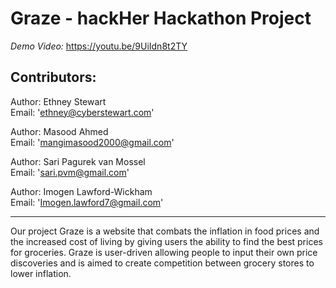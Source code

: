 # Graze - hackHer Hackathon Project
*Demo Video:* <a href="https://youtu.be/9UiIdn8t2TY"> https://youtu.be/9UiIdn8t2TY </a>

Contributors:
---
Author: Ethney Stewart  <br>
Email: 'ethney@cyberstewart.com'<br>

Author: Masood Ahmed <br>
Email: 'mangimasood2000@gmail.com'<br>

Author: Sari Pagurek van Mossel <br>
Email: 'sari.pvm@gmail.com'<br>

Author: Imogen Lawford-Wickham <br>
Email: 'Imogen.lawford7@gmail.com'<br>

---
Our project Graze is a website that combats the inflation in food prices and the 
increased cost of living by giving users the ability to find the best prices for groceries.
Graze is user-driven allowing people to input their own price discoveries and is aimed to 
create competition between grocery stores to lower inflation.
